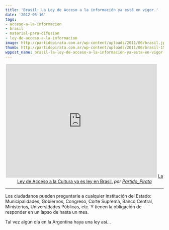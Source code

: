 ```yaml
---
title: 'Brasil: La Ley de Acceso a la información ya está en vígor.'
date: '2012-05-16'
tags:
- acceso-a-la-informacion
- brasil
- material-para-difusion
- ley-de-acceso-a-la-informacion
image: http://partidopirata.com.ar/wp-content/uploads/2011/06/brasil.jpg
thumb: http://partidopirata.com.ar/wp-content/uploads/2011/06/brasil-150x150.jpg
wppost_name: brasil-la-ley-de-acceso-a-la-informacion-ya-esta-en-vigor
---
```


<center>
<iframe src="http://www.dailymotion.com/embed/video/xqvw2f" frameborder="0" width="480" height="360"></iframe>
<a href="http://www.dailymotion.com/video/xqvw2f_la-ley-de-acceso-a-la-cultura-ya-es-ley-en-brasil_news" target="_blank">La Ley de Acceso a la Cultura ya es ley en Brasil.</a> <em>por <a href="http://www.dailymotion.com/Partido_Pirata" target="_blank">Partido_Pirata</a></em></center>

<hr />

Los ciudadanos pueden preguntarle a cualquier institución del Estado: Municipalidades, Gobiernos, Congreso, Corte Suprema, Banco Central, Ministerios, Universidades Públicas, etc. Y tienen la obligación de responder en un lapso de hasta un mes.

Tal vez algún día en la Argentina haya una ley así...
